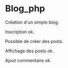 # Blog_php

Création d'un simple blog. 

Inscription ok.

Possible de créer des posts.

Affichage des posts ok.

Ajout commentaire ok
